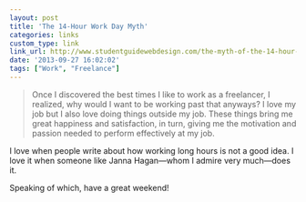 ```yaml
---
layout: post
title: 'The 14-Hour Work Day Myth'
categories: links
custom_type: link
link_url: http://www.studentguidewebdesign.com/the-myth-of-the-14-hour-work-day/
date: '2013-09-27 16:02:02'
tags: ["Work", "Freelance"]
---
```

>Once I discovered the best times I like to work as a freelancer, I realized, why would I want to be working past that anyways? I love my job but I also love doing things outside my job. These things bring me great happiness and satisfaction, in turn, giving me the motivation and passion needed to perform effectively at my job.

I love when people write about how working long hours is not a good idea. I love it when someone like Janna Hagan—whom I admire very much—does it.

Speaking of which, have a great weekend!
